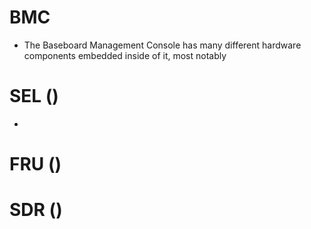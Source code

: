 # BMC
* The Baseboard Management Console has many different hardware components embedded inside of it, most notably 

# SEL ()
*

# FRU ()

# SDR ()
